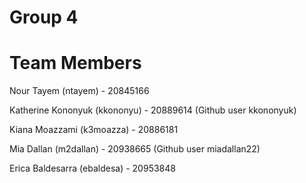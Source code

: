 # Group 4 
# Team Members
Nour Tayem (ntayem) - 20845166

Katherine Kononyuk (kkononyu) - 20889614 (Github user kkononyuk)

Kiana Moazzami (k3moazza) - 20886181

Mia Dallan (m2dallan) - 20938665 (Github user miadallan22)

Erica Baldesarra (ebaldesa) - 20953848
